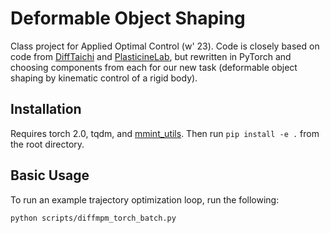 # Deformable Object Shaping

Class project for Applied Optimal Control (w' 23). Code is closely based on code from
[DiffTaichi](https://github.com/taichi-dev/difftaichi)
and [PlasticineLab](https://github.com/hzaskywalker/PlasticineLab), but rewritten in PyTorch and choosing components from each for our new task (deformable object shaping by kinematic control of a rigid body).

## Installation

Requires torch 2.0, tqdm, and [mmint_utils](https://github.com/MMintLab/mmint_utils).
Then run `pip install -e .` from the root directory.

## Basic Usage

To run an example trajectory optimization loop, run the following:

```
python scripts/diffmpm_torch_batch.py
```